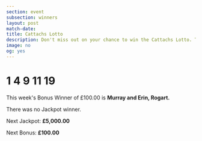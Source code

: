 ```yaml
---
section: event
subsection: winners
layout: post
match-date:
title: Cattachs Lotto
description: Don't miss out on your chance to win the Cattachs Lotto. There's a Jackpot of £5000 sitting waiting for a lucky winner.
image: no
og: yes
---
```


# 1 4 9 11 19

This week's Bonus Winner of £100.00 is **Murray and Erin, Rogart.**

There was no Jackpot winner.

Next Jackpot: **£5,000.00**

Next Bonus: **£100.00**

